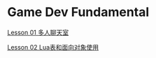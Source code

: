 # Game Dev Fundamental

[Lesson 01 多人聊天室](./lesson_01/README.md)

[Lesson 02 Lua表和面向对象使用](./lesson_02/README.md)
